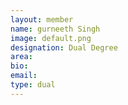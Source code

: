 ```yaml
---
layout: member
name: gurneeth Singh
image: default.png
designation: Dual Degree
area:
bio:
email:
type: dual
---
```

